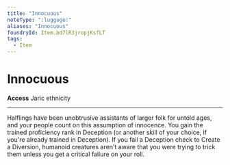 ```yaml
---
title: "Innocuous"
noteType: ":luggage:"
aliases: "Innocuous"
foundryId: Item.bd7lR3jropjKsfLT
tags:
  - Item
---
```


# Innocuous

**Access** Jaric ethnicity

* * *

Halflings have been unobtrusive assistants of larger folk for untold ages, and your people count on this assumption of innocence. You gain the trained proficiency rank in Deception (or another skill of your choice, if you're already trained in Deception). If you fail a Deception check to Create a Diversion, humanoid creatures aren't aware that you were trying to trick them unless you get a critical failure on your roll.
